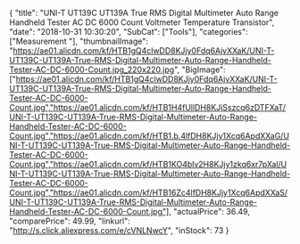 {
	"title": "UNI-T UT139C UT139A True RMS Digital Multimeter Auto Range Handheld Tester AC DC 6000 Count Voltmeter Temperature Transistor",
	"date": "2018-10-31 10:30:20",
	"SubCat": ["Tools"],
	"categories": ["Measurement "],
	"thumbnailImage": "https://ae01.alicdn.com/kf/HTB1gQ4clwDD8KJjy0Fdq6AjvXXaK/UNI-T-UT139C-UT139A-True-RMS-Digital-Multimeter-Auto-Range-Handheld-Tester-AC-DC-6000-Count.jpg_220x220.jpg",
	"BigImage": ["https://ae01.alicdn.com/kf/HTB1gQ4clwDD8KJjy0Fdq6AjvXXaK/UNI-T-UT139C-UT139A-True-RMS-Digital-Multimeter-Auto-Range-Handheld-Tester-AC-DC-6000-Count.jpg","https://ae01.alicdn.com/kf/HTB1H4fUllDH8KJjSszcq6zDTFXaT/UNI-T-UT139C-UT139A-True-RMS-Digital-Multimeter-Auto-Range-Handheld-Tester-AC-DC-6000-Count.jpg","https://ae01.alicdn.com/kf/HTB1.b.4lfDH8KJjy1Xcq6ApdXXaG/UNI-T-UT139C-UT139A-True-RMS-Digital-Multimeter-Auto-Range-Handheld-Tester-AC-DC-6000-Count.jpg","https://ae01.alicdn.com/kf/HTB1KO4blv2H8KJjy1zkq6xr7pXal/UNI-T-UT139C-UT139A-True-RMS-Digital-Multimeter-Auto-Range-Handheld-Tester-AC-DC-6000-Count.jpg","https://ae01.alicdn.com/kf/HTB16Zc4lfDH8KJjy1Xcq6ApdXXaS/UNI-T-UT139C-UT139A-True-RMS-Digital-Multimeter-Auto-Range-Handheld-Tester-AC-DC-6000-Count.jpg"],
	"actualPrice": 36.49,
	"comparePrice": 49.99,
	"linkurl": "http://s.click.aliexpress.com/e/cVNLNwcY",
	"inStock": 73
}
